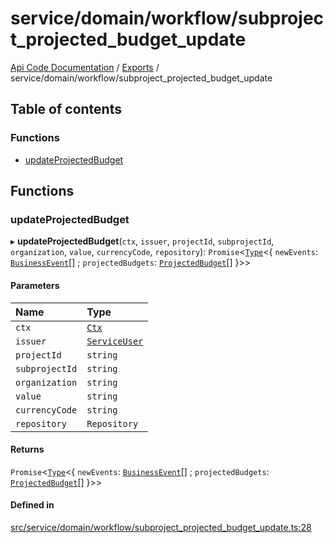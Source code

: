 # service/domain/workflow/subproject\_projected\_budget\_update
 
[Api Code Documentation](../README.md) / [Exports](../modules.md) / service/domain/workflow/subproject\_projected\_budget\_update

## Table of contents

### Functions

- [updateProjectedBudget](service_domain_workflow_subproject_projected_budget_update.md#updateprojectedbudget)

## Functions

### updateProjectedBudget

▸ **updateProjectedBudget**(`ctx`, `issuer`, `projectId`, `subprojectId`, `organization`, `value`, `currencyCode`, `repository`): `Promise`<[`Type`](result.md#type)<{ `newEvents`: [`BusinessEvent`](service_domain_business_event.md#businessevent)[] ; `projectedBudgets`: [`ProjectedBudget`](../interfaces/service_domain_workflow_projected_budget.ProjectedBudget.md)[]  }\>\>

#### Parameters

| Name | Type |
| :------ | :------ |
| `ctx` | [`Ctx`](../interfaces/lib_ctx.Ctx.md) |
| `issuer` | [`ServiceUser`](../interfaces/service_domain_organization_service_user.ServiceUser.md) |
| `projectId` | `string` |
| `subprojectId` | `string` |
| `organization` | `string` |
| `value` | `string` |
| `currencyCode` | `string` |
| `repository` | `Repository` |

#### Returns

`Promise`<[`Type`](result.md#type)<{ `newEvents`: [`BusinessEvent`](service_domain_business_event.md#businessevent)[] ; `projectedBudgets`: [`ProjectedBudget`](../interfaces/service_domain_workflow_projected_budget.ProjectedBudget.md)[]  }\>\>

#### Defined in

[src/service/domain/workflow/subproject_projected_budget_update.ts:28](https://github.com/openkfw/TruBudget/blob/b9aaff0/api/src/service/domain/workflow/subproject_projected_budget_update.ts#L28)
